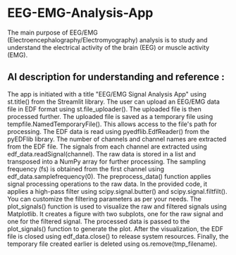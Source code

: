 # EEG-EMG-Analysis-App
The main purpose of EEG/EMG (Electroencephalography/Electromyography) analysis is to study and understand the electrical activity of the brain (EEG) or muscle activity (EMG). 


## AI description for understanding and reference :
The app is initiated with a title "EEG/EMG Signal Analysis App" using st.title() from the Streamlit library.
The user can upload an EEG/EMG data file in EDF format using st.file_uploader(). The uploaded file is then processed further.
The uploaded file is saved as a temporary file using tempfile.NamedTemporaryFile(). This allows access to the file's path for processing.
The EDF data is read using pyedflib.EdfReader() from the pyEDFlib library. The number of channels and channel names are extracted from the EDF file.
The signals from each channel are extracted using edf_data.readSignal(channel). The raw data is stored in a list and transposed into a NumPy array for further processing.
The sampling frequency (fs) is obtained from the first channel using edf_data.samplefrequency(0).
The preprocess_data() function applies signal processing operations to the raw data. In the provided code, it applies a high-pass filter using scipy.signal.butter() and scipy.signal.filtfilt(). You can customize the filtering parameters as per your needs.
The plot_signals() function is used to visualize the raw and filtered signals using Matplotlib. It creates a figure with two subplots, one for the raw signal and one for the filtered signal.
The processed data is passed to the plot_signals() function to generate the plot.
After the visualization, the EDF file is closed using edf_data.close() to release system resources.
Finally, the temporary file created earlier is deleted using os.remove(tmp_filename).
